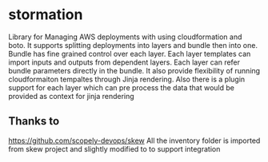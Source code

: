 # stormation
Library for Managing AWS deployments with using cloudformation and boto. It supports splitting deployments into layers and bundle then into one. Bundle has fine grained control over each layer. Each layer templates can import inputs and outputs from dependent layers. Each layer can refer bundle parameters directly in the bundle. It also provide flexibility of running cloudformaiton tempaltes through Jinja rendering. Also there is a plugin support for each layer which can pre process the data that would be provided as context for jinja rendering


## Thanks to
https://github.com/scopely-devops/skew All the inventory folder is imported from skew project and slightly modified to to support integration
